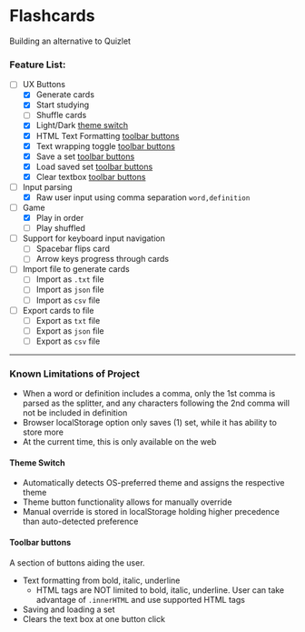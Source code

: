 # Flashcards
Building an alternative to Quizlet

### Feature List:
- [ ] UX Buttons
    - [x] Generate cards
    - [x] Start studying
    - [ ] Shuffle cards
    - [x] Light/Dark [theme switch](https://github.com/rbgk/flashcards/#theme-switch)
    - [x] HTML Text Formatting [toolbar buttons](https://github.com/rbgk/flashcards/#toolbar-buttons)
    - [x] Text wrapping toggle [toolbar buttons](https://github.com/rbgk/flashcards/#toolbar-buttons)
    - [x] Save a set [toolbar buttons](https://github.com/rbgk/flashcards/#toolbar-buttons)
    - [x] Load saved set [toolbar buttons](https://github.com/rbgk/flashcards/#toolbar-buttons)
    - [x] Clear textbox [toolbar buttons](https://github.com/rbgk/flashcards/#toolbar-buttons)
- [ ] Input parsing
    - [x] Raw user input using comma separation `word,definition`
- [ ] Game
    - [x] Play in order 
    - [ ] Play shuffled 
- [ ] Support for keyboard input navigation
    - [ ] Spacebar flips card
    - [ ] Arrow keys progress through cards
- [ ] Import file to generate cards
    - [ ] Import as `.txt` file
    - [ ] Import as `json` file
    - [ ] Import as `csv` file
- [ ] Export cards to file
    - [ ] Export as `txt` file
    - [ ] Export as `json` file
    - [ ] Export as `csv` file

---
### Known Limitations of Project
- When a word or definition includes a comma, only the 1st comma is parsed as the splitter, and any characters following the 2nd comma will not be included in definition  
- Browser localStorage option only saves (1) set, while it has ability to store more  
- At the current time, this is only available on the web  

#### Theme Switch
- Automatically detects OS-preferred theme and assigns the respective theme  
- Theme button functionality allows for manually override  
- Manual override is stored in localStorage holding higher precedence than auto-detected preference  

#### Toolbar buttons
A section of buttons aiding the user.  
- Text formatting from bold, italic, underline
  - HTML tags are NOT limited to bold, italic, underline. User can take advantage of `.innerHTML` and use supported HTML tags
- Saving and loading a set
- Clears the text box at one button click
